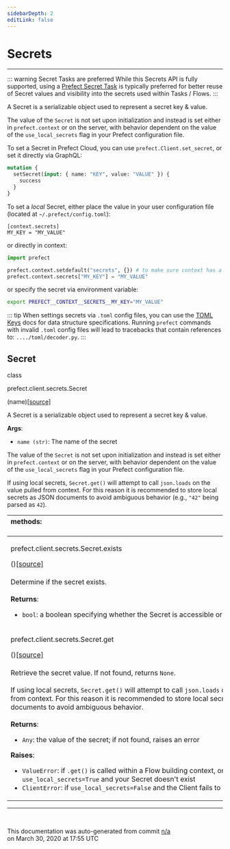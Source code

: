 ```yaml
---
sidebarDepth: 2
editLink: false
---
```

# Secrets
---
::: warning Secret Tasks are preferred
While this Secrets API is fully supported, using a [Prefect Secret Task](../tasks/secrets) is typically preferred for better reuse of Secret values and visibility into the secrets used within Tasks / Flows.
:::

A Secret is a serializable object used to represent a secret key & value.

The value of the `Secret` is not set upon initialization and instead is set
either in `prefect.context` or on the server, with behavior dependent on the value
of the `use_local_secrets` flag in your Prefect configuration file.

To set a Secret in Prefect Cloud, you can use `prefect.Client.set_secret`, or set it directly via GraphQL:

```graphql
mutation {
  setSecret(input: { name: "KEY", value: "VALUE" }) {
    success
  }
}
```

To set a _local_ Secret, either place the value in your user configuration file (located at `~/.prefect/config.toml`):

```
[context.secrets]
MY_KEY = "MY_VALUE"
```

or directly in context:

```python
import prefect

prefect.context.setdefault("secrets", {}) # to make sure context has a secrets attribute
prefect.context.secrets["MY_KEY"] = "MY_VALUE"
```

or specify the secret via environment variable:

```bash
export PREFECT__CONTEXT__SECRETS__MY_KEY="MY_VALUE"
```

::: tip
When settings secrets via `.toml` config files, you can use the [TOML Keys](https://github.com/toml-lang/toml#keys) docs for data structure specifications. Running `prefect` commands with invalid `.toml` config files will lead to tracebacks that contain references to: `..../toml/decoder.py`.
:::
 ## Secret
 <div class='class-sig' id='prefect-client-secrets-secret'><p class="prefect-sig">class </p><p class="prefect-class">prefect.client.secrets.Secret</p>(name)<span class="source"><a href="https://github.com/PrefectHQ/prefect/blob/master/src/prefect/client/secrets.py#L57">[source]</a></span></div>

A Secret is a serializable object used to represent a secret key & value.

**Args**:     <ul class="args"><li class="args">`name (str)`: The name of the secret</li></ul>The value of the `Secret` is not set upon initialization and instead is set either in `prefect.context` or on the server, with behavior dependent on the value of the `use_local_secrets` flag in your Prefect configuration file.

If using local secrets, `Secret.get()` will attempt to call `json.loads` on the value pulled from context.  For this reason it is recommended to store local secrets as JSON documents to avoid ambiguous behavior (e.g., `"42"` being parsed as `42`).

|methods: &nbsp;&nbsp;&nbsp;&nbsp;&nbsp;&nbsp;&nbsp;&nbsp;&nbsp;&nbsp;&nbsp;&nbsp;&nbsp;&nbsp;&nbsp;&nbsp;&nbsp;&nbsp;&nbsp;&nbsp;&nbsp;&nbsp;&nbsp;&nbsp;&nbsp;&nbsp;&nbsp;&nbsp;&nbsp;&nbsp;&nbsp;&nbsp;&nbsp;&nbsp;&nbsp;&nbsp;&nbsp;&nbsp;&nbsp;&nbsp;&nbsp;&nbsp;&nbsp;&nbsp;&nbsp;&nbsp;&nbsp;&nbsp;&nbsp;&nbsp;&nbsp;&nbsp;&nbsp;&nbsp;&nbsp;&nbsp;&nbsp;&nbsp;&nbsp;&nbsp;&nbsp;&nbsp;&nbsp;&nbsp;&nbsp;&nbsp;&nbsp;&nbsp;&nbsp;&nbsp;&nbsp;&nbsp;&nbsp;&nbsp;&nbsp;&nbsp;&nbsp;&nbsp;&nbsp;&nbsp;&nbsp;&nbsp;&nbsp;&nbsp;&nbsp;&nbsp;&nbsp;&nbsp;&nbsp;&nbsp;&nbsp;&nbsp;&nbsp;&nbsp;&nbsp;&nbsp;&nbsp;&nbsp;&nbsp;&nbsp;&nbsp;&nbsp;&nbsp;&nbsp;&nbsp;&nbsp;&nbsp;&nbsp;&nbsp;&nbsp;&nbsp;&nbsp;&nbsp;&nbsp;&nbsp;&nbsp;&nbsp;&nbsp;&nbsp;&nbsp;&nbsp;&nbsp;&nbsp;&nbsp;&nbsp;&nbsp;&nbsp;&nbsp;&nbsp;&nbsp;&nbsp;&nbsp;&nbsp;&nbsp;&nbsp;&nbsp;&nbsp;&nbsp;&nbsp;&nbsp;&nbsp;&nbsp;&nbsp;&nbsp;&nbsp;&nbsp;&nbsp;&nbsp;&nbsp;&nbsp;|
|:----|
 | <div class='method-sig' id='prefect-client-secrets-secret-exists'><p class="prefect-class">prefect.client.secrets.Secret.exists</p>()<span class="source"><a href="https://github.com/PrefectHQ/prefect/blob/master/src/prefect/client/secrets.py#L82">[source]</a></span></div>
<p class="methods">Determine if the secret exists.<br><br>**Returns**:     <ul class="args"><li class="args">`bool`: a boolean specifying whether the Secret is accessible or not</li></ul></p>|
 | <div class='method-sig' id='prefect-client-secrets-secret-get'><p class="prefect-class">prefect.client.secrets.Secret.get</p>()<span class="source"><a href="https://github.com/PrefectHQ/prefect/blob/master/src/prefect/client/secrets.py#L98">[source]</a></span></div>
<p class="methods">Retrieve the secret value.  If not found, returns `None`.<br><br>If using local secrets, `Secret.get()` will attempt to call `json.loads` on the value pulled from context.  For this reason it is recommended to store local secrets as JSON documents to avoid ambiguous behavior.<br><br>**Returns**:     <ul class="args"><li class="args">`Any`: the value of the secret; if not found, raises an error</li></ul>**Raises**:     <ul class="args"><li class="args">`ValueError`: if `.get()` is called within a Flow building context, or if `use_local_secrets=True`         and your Secret doesn't exist     </li><li class="args">`ClientError`: if `use_local_secrets=False` and the Client fails to retrieve your secret</li></ul></p>|

---
<br>


<p class="auto-gen">This documentation was auto-generated from commit <a href='https://github.com/PrefectHQ/prefect/commit/n/a'>n/a</a> </br>on March 30, 2020 at 17:55 UTC</p>